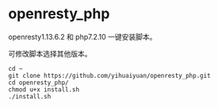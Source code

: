 # openresty_php

openresty1.13.6.2 和 php7.2.10 一键安装脚本。

可修改脚本选择其他版本。
```
cd ~
git clone https://github.com/yihuaiyuan/openresty_php.git
cd openresty_php/
chmod u+x install.sh 
./install.sh 
```